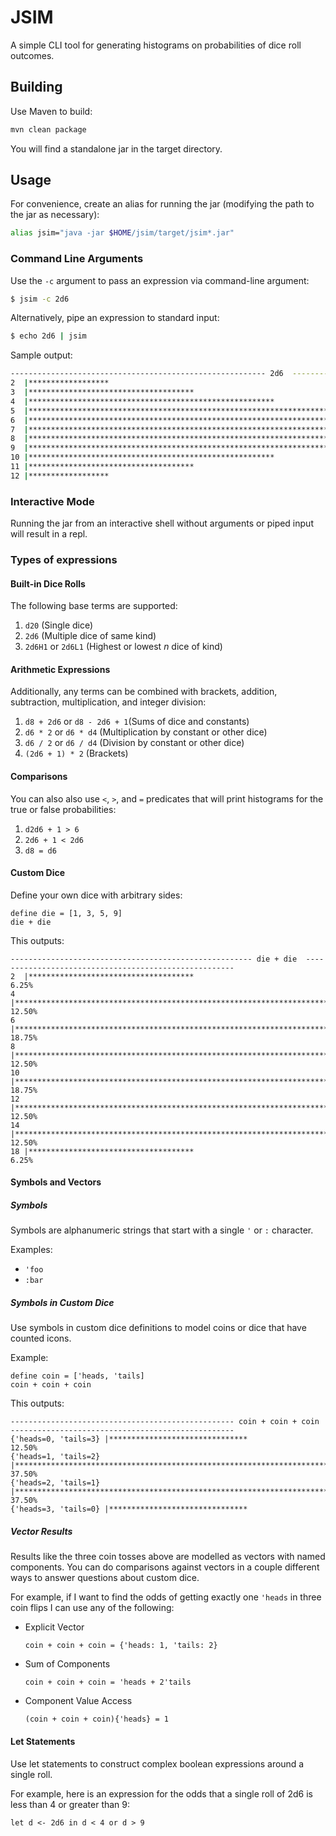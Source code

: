 # JSIM

A simple CLI tool for generating histograms on probabilities of dice roll outcomes.

## Building

Use Maven to build:

```bash
mvn clean package
```

You will find a standalone jar in the target directory.

## Usage

For convenience, create an alias for running the jar (modifying the path to the jar as necessary):

```bash
alias jsim="java -jar $HOME/jsim/target/jsim*.jar"
```

### Command Line Arguments

Use the `-c` argument to pass an expression via command-line argument:
```bash
$ jsim -c 2d6
```

Alternatively, pipe an expression to standard input:
```bash
$ echo 2d6 | jsim
```

Sample output:
```bash
--------------------------------------------------------- 2d6  ---------------------------------------------------------
2  |******************                                                                                                  2.78%
3  |*************************************                                                                               5.56%
4  |*******************************************************                                                             8.33%
5  |**************************************************************************                                          11.11%
6  |********************************************************************************************                        13.89%
7  |***************************************************************************************************************     16.67%
8  |********************************************************************************************                        13.89%
9  |**************************************************************************                                          11.11%
10 |*******************************************************                                                             8.33%
11 |*************************************                                                                               5.56%
12 |******************                                                                                                  2.78%
```

### Interactive Mode

Running the jar from an interactive shell without arguments or piped input will result in a repl.

### Types of expressions

#### Built-in Dice Rolls
The following base terms are supported:

1. `d20` (Single dice)
2. `2d6` (Multiple dice of same kind)
3. `2d6H1` or `2d6L1` (Highest or lowest *n* dice of kind)

#### Arithmetic Expressions
Additionally, any terms can be combined with brackets, addition, subtraction, multiplication, and integer division:
1. `d8 + 2d6` or `d8 - 2d6 + 1`(Sums of dice and constants)
2. `d6 * 2` or `d6 * d4` (Multiplication by constant or other dice)
3. `d6 / 2` or `d6 / d4` (Division by constant or other dice)
4. `(2d6 + 1) * 2` (Brackets)

#### Comparisons
You can also also use `<`, `>`, and `=` predicates that will print histograms for the true or false probabilities:
1. `d2d6 + 1 > 6`
2. `2d6 + 1 < 2d6`
3. `d8 = d6`

#### Custom Dice
Define your own dice with arbitrary sides:
```
define die = [1, 3, 5, 9]
die + die
```

This outputs:
```
------------------------------------------------------ die + die  ------------------------------------------------------
2  |*************************************                                                                               6.25%
4  |**************************************************************************                                          12.50%
6  |***************************************************************************************************************     18.75%
8  |**************************************************************************                                          12.50%
10 |***************************************************************************************************************     18.75%
12 |**************************************************************************                                          12.50%
14 |**************************************************************************                                          12.50%
18 |*************************************                                                                               6.25%
```

#### Symbols and Vectors

##### Symbols
Symbols are alphanumeric strings that start with a single `'` or `:` character.

Examples:
* `'foo`
* `:bar`

##### Symbols in Custom Dice
Use symbols in custom dice definitions to model coins or dice that have counted icons.

Example:
```
define coin = ['heads, 'tails]
coin + coin + coin
```

This outputs:
```
-------------------------------------------------- coin + coin + coin --------------------------------------------------
{'heads=0, 'tails=3} |*******************************                                                                   12.50%
{'heads=1, 'tails=2} |*********************************************************************************************     37.50%
{'heads=2, 'tails=1} |*********************************************************************************************     37.50%
{'heads=3, 'tails=0} |*******************************  
```

##### Vector Results
Results like the three coin tosses above are modelled as vectors with named components. You can do comparisons
against vectors in a couple different ways to answer questions about custom dice.

For example, if I want to find the odds of getting exactly one `'heads` in three coin flips I can use any of the following:

* Explicit Vector
    ```
    coin + coin + coin = {'heads: 1, 'tails: 2}
    ```
* Sum of Components
    ```
    coin + coin + coin = 'heads + 2'tails
    ```
* Component Value Access
    ```
    (coin + coin + coin){'heads} = 1
    ```

#### Let Statements

Use let statements to construct complex boolean expressions around a single roll.

For example, here is an expression for the odds that a single roll of 2d6 is less than 4 or greater than 9:

```
let d <- 2d6 in d < 4 or d > 9
```